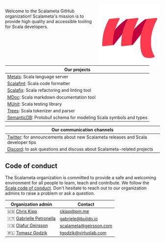 <img align=right src="../logo.png"/>

Welcome to the Scalameta GitHub organization! Scalameta's mission is to provide
high quality and accessible tooling for Scala developers.

| Our projects                                                                                                         |
| -------------------------------------------------------------------------------------------------------------------- |
| [Metals](https://scalameta.org/scalafmt): Scala language server                                                      |
| [Scalafmt](https://scalameta.org/scalafmt): Scala code formatter                                                     |
| [Scalafix](https://scalacenter.github.io/scalafix): Scala refactoring and linting tool                               |
| [MDoc](https://scalameta.org/mdoc): Scala markdown documentation tool                                                |
| [MUnit](https://scalameta.org/mdoc): Scala testing library                                                           |
| [Trees](https://scalameta.org/docs/trees/guide.html): Scala tokenizer and parser                                     |
| [SemanticDB](https://scalameta.org/docs/semanticdb/guide.html): Protobuf schema for modeling Scala symbols and types |

| Our communication channels                                                                                        |
| ----------------------------------------------------------------------------------------------------------------- |
| [Twitter](https://twitter.com/scalameta): for announcements about new Scalameta releases and Scala developer tips |
| [Discord](https://twitter.com/scalameta): to ask questions and discuss about Scalameta-related projects           |

## Code of conduct

The Scalameta organization is committed to provide a safe and welcoming
environment for all people to learn, teach and contribute. We follow the
[Scala code of conduct](https://www.scala-lang.org/conduct/). Don't hesitate to
reach out to our organization admins to raise a problem or ask a question.

| Organization admin                                  | Contact                |
| --------------------------------------------------- | ---------------------- |
| 🇺🇸 [Chris Kipp](https://github.com/ckipp01)         | ckipp@pm.me            |
| 🇮🇹 [Gabrielle Petronella](https://github.com/gabro) | gabriele@buildo.io     |
| 🇮🇸 [Olafur Geirsson](https://github.com/olafurpg)   | scalameta@geirsson.com |
| 🇵🇱 [Tomasz Godzik](https://github.com/gabro)        | tgodzik@virtuslab.com  |
